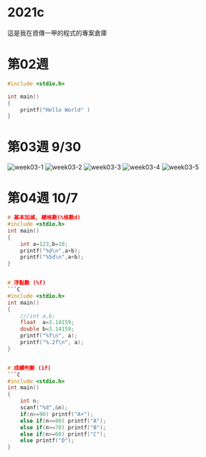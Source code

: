 # 2021c
這是我在資傳一甲的程式的專案倉庫

# 第02週

```C
#include <stdio.h>

int main()
{
    printf("Hello World" )
}
```
# 第03週  9/30
![week03-1](https://user-images.githubusercontent.com/91250404/135428288-b5cb675b-6c6f-4466-a946-475d07df7c53.PNG)
![week03-2](https://user-images.githubusercontent.com/91250404/135428297-621f9c20-56ee-4997-a6cb-a99e1c1087d8.PNG)
![week03-3](https://user-images.githubusercontent.com/91250404/135428302-5af2fdee-286f-43cf-afcc-86c60f3d1939.PNG)
![week03-4](https://user-images.githubusercontent.com/91250404/135428306-a8943a62-86df-4504-b805-8b24ee43e510.PNG)
![week03-5](https://user-images.githubusercontent.com/91250404/135428312-e706c11e-5437-4bee-8ed5-fb0aaec1022a.PNG)

# 第04週 10/7

```C
# 基本加減, 總格數(%格數d)
#include <stdio.h>
int main()
{
    int a=123,b=10;
    printf("%d\n",a+b);
    printf("%5d\n",a+b);
}


# 浮點數 (%f)
```C
#include <stdio.h>
int main()
{
    ///int a,b;
    float  a=3.14159;
    double b=3.14159;
    printf("%f\n", a);
    printf("%.2f\n", a);
}


# 成績判斷 (if)
```C
#include <stdio.h>
int main()
{
	int n;
	scanf("%d",&n);
	if(n>=90) printf("A+");
	else if(n>=80) printf("A");
	else if(n>=70) printf("B");
	else if(n>=60) printf("C");
	else printf("D");
}
